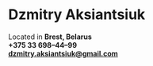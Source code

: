# Dzmitry Aksiantsiuk

Located in **Brest, Belarus**  
**+375 33 698–44–99  
dzmitry.aksiantsiuk@gmail.com**